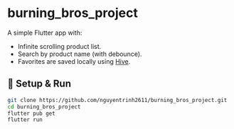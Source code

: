 # burning_bros_project

A simple Flutter app with:
- Infinite scrolling product list.
- Search by product name (with debounce).
- Favorites are saved locally using [Hive](https://pub.dev/packages/hive).

## 🚀 Setup & Run

```bash
git clone https://github.com/nguyentrinh2611/burning_bros_project.git
cd burning_bros_project
flutter pub get
flutter run
